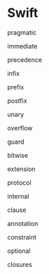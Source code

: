 # Swift

pragmatic

immediate

precedence

infix

prefix

postfix

unary

overflow

guard

bitwise

extension

protocol

internal

clause

annotation

constraint

optional

closures
